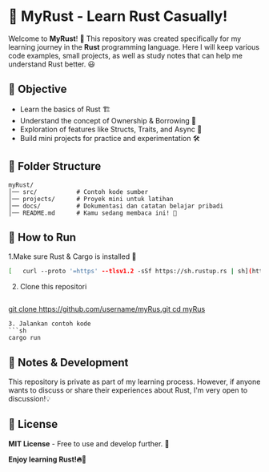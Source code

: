 # 🦀 MyRust - Learn Rust Casually!

Welcome to **MyRust**! 🚀
This repository was created specifically for my learning journey in the **Rust** programming language. Here I will keep various code examples, small projects, as well as study notes that can help me understand Rust better. 😃

## 🎯 Objective

- Learn the basics of Rust 🏗️
- Understand the concept of Ownership & Borrowing 🔄
- Exploration of features like Structs, Traits, and Async 🌟
- Build mini projects for practice and experimentation 🛠️

## 📂 Folder Structure

```
myRust/
│── src/           # Contoh kode sumber
│── projects/      # Proyek mini untuk latihan
│── docs/          # Dokumentasi dan catatan belajar pribadi
│── README.md      # Kamu sedang membaca ini! 👀
```

## 🚀 How to Run

1.Make sure Rust & Cargo is installed 🦀
   ```sh
[   curl --proto '=https' --tlsv1.2 -sSf https://sh.rustup.rs | sh](https://rustup.rs/)
   ```
2. Clone this repositori
   ```sh
[   git clone https://github.com/username/myRus.git
   cd myRus](https://github.com/FaizNation/myRust.git)
   ```
3. Jalankan contoh kode
   ```sh
   cargo run
   ```

## 🤝 Notes & Development

This repository is private as part of my learning process. However, if anyone wants to discuss or share their experiences about Rust, I'm very open to discussion!💡

## 📜 License

**MIT License** - Free to use and develop further. 🚀

**Enjoy learning Rust!🔥🦀**

